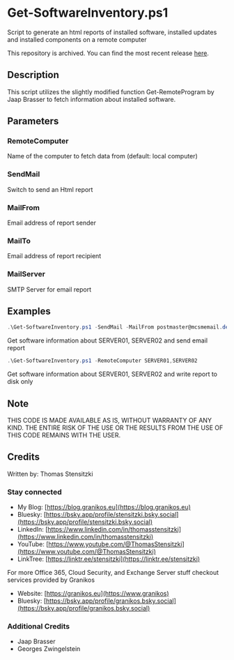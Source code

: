 # Get-SoftwareInventory.ps1

Script to generate an html reports of installed software, installed updates and installed components on a remote computer

This repository is archived. You can find the most recent release [here](https://github.com/Apoc70/PowerShell-Scripts/tree/main/Misc/Get-SoftwareInventory).

## Description

This script utilizes the slightly modified function Get-RemoteProgram by Jaap Brasser to fetch information about installed software.

## Parameters

### RemoteComputer

Name of the computer to fetch data from (default: local computer)

### SendMail

Switch to send an Html report

### MailFrom

Email address of report sender

### MailTo

Email address of report recipient

### MailServer

SMTP Server for email report

## Examples

``` PowerShell
.\Get-SoftwareInventory.ps1 -SendMail -MailFrom postmaster@mcsmemail.de -MailTo it-support@mcsmemail.de -MailServer mymailserver.mcsmemail.de -RemoteComputer SERVER01,SERVER02
```

Get software information about SERVER01, SERVER02 and send email report

``` PowerShell
.\Get-SoftwareInventory.ps1 -RemoteComputer SERVER01,SERVER02
```

Get software information about SERVER01, SERVER02 and write report to disk only

## Note

THIS CODE IS MADE AVAILABLE AS IS, WITHOUT WARRANTY OF ANY KIND. THE ENTIRE
RISK OF THE USE OR THE RESULTS FROM THE USE OF THIS CODE REMAINS WITH THE USER.

## Credits

Written by: Thomas Stensitzki

### Stay connected

- My Blog: [https://blog.granikos.eu](https://blog.granikos.eu)
- Bluesky: [https://bsky.app/profile/stensitzki.bsky.social](https://bsky.app/profile/stensitzki.bsky.social)
- LinkedIn: [https://www.linkedin.com/in/thomasstensitzki](https://www.linkedin.com/in/thomasstensitzki)
- YouTube: [https://www.youtube.com/@ThomasStensitzki](https://www.youtube.com/@ThomasStensitzki)
- LinkTree: [https://linktr.ee/stensitzki](https://linktr.ee/stensitzki)

For more Office 365, Cloud Security, and Exchange Server stuff checkout services provided by Granikos

- Website: [https://granikos.eu](https://www.granikos)
- Bluesky: [https://bsky.app/profile/granikos.bsky.social](https://bsky.app/profile/granikos.bsky.social)

### Additional Credits

- Jaap Brasser
- Georges Zwingelstein
